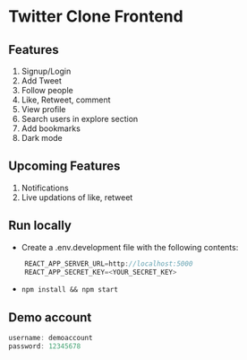# Twitter Clone Frontend

## Features

1. Signup/Login
2. Add Tweet
3. Follow people
4. Like, Retweet, comment
5. View profile
6. Search users in explore section
7. Add bookmarks
8. Dark mode

## Upcoming Features

1. Notifications
2. Live updations of like, retweet

## Run locally

- Create a .env.development file with the following contents:

```javascript
    REACT_APP_SERVER_URL=http://localhost:5000
    REACT_APP_SECRET_KEY=<YOUR_SECRET_KEY>
```

- `npm install && npm start`

## Demo account

```javascript
username: demoaccount
password: 12345678
```
